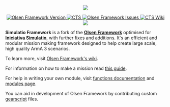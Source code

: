 <p align="center">
    <img src="https://github.com/ProXeN/Simulatio-Framework-Arma-3/blob/master/core/logo.png">
</p>
<p align="center">
    <a href="https://github.com/ProXeN/Simulatio-Framework-Arma-3/releases/latest">
        <img src="https://img.shields.io/badge/Version-3.3.3-blue.svg" alt="Olsen Framework Version">
    </a>
    <a href="https://www.iniciativasimulatio.com.com">
        <img src="https://img.shields.io/badge/Fork-Simulatio-green.svg" alt="CTS">
    </a>
    <a href="https://github.com/ProXeN/Simulatio-Framework-Arma-3/issues">
        <img src="https://img.shields.io/github/issues-raw/ProXeN/Simulatio-Framework-Arma-3.svg?label=Issues" alt="Olsen Framework Issues">
    </a>
    <a href="https://iniciativasimulatio.com/wiki/doku.php?id=edicion:principal">
        <img src="https://img.shields.io/badge/Simulatio-Wiki-lightgrey.svg?colorA=B19E71&colorB=5A5A5A" alt="CTS Wiki">
    </a>
    <a href="https://discord.gg/qnKdQD5mYW">
        <img src="https://img.shields.io/discord/419542231276584961?label=Discord&logo=discord" akt="Discord CTS">
    </a>
</p>

**Simulatio Framework** is a fork of the [**Olsen Framework**](https://github.com/dklollol/Olsen-Framework-Arma-3) optimised for [**Iniciativa Simulatio**](https://www.iniciativasimulatio.com), with further fixes and additions. It's an efficient and modular mission making framework designed to help create large scale, high quality ArmA 3 scenarios. 

To learn more, visit [Olsen Framework's wiki](https://github.com/dklollol/Olsen-Framework-Arma-3/wiki).

For information on how to make a mission read [this guide](https://github.com/dklollol/Olsen-Framework-Arma-3/wiki/Making-your-first-mission).

For help in writing your own module, visit [functions documentation](https://github.com/dklollol/Olsen-Framework-Arma-3/wiki/Framework-functions) and [modules page](https://github.com/dklollol/Olsen-Framework-Arma-3/wiki/Modules).

You can aid in development of Olsen Framework by contributing custom [gearscript](https://github.com/dklollol/Olsen-Framework-Arma-3/wiki/Making-your-first-mission#now-we-will-set-up-gear-script-first-navigate-to-customizationloadouts-folder-create-new-file-and-name-it-with-your-faction-name) files.